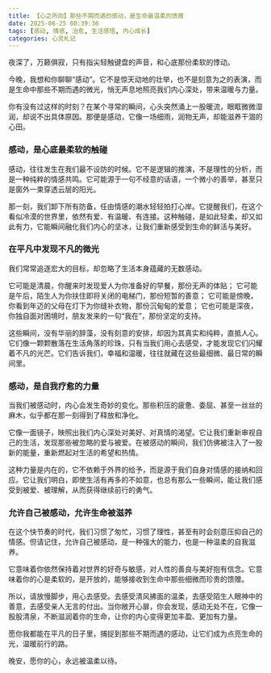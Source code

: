 ```yaml
---
title: 【心之所向】那些不期而遇的感动，是生命最温柔的馈赠
date: 2025-06-25 00:39:36
tags: [感动, 情感, 治愈, 生活感悟, 内心成长]
categories: 心灵札记
---
```


夜深了，万籁俱寂，只有指尖轻触键盘的声音，和心底那份柔软的悸动。

今晚，我想和你聊聊“感动”。它不是惊天动地的壮举，也不是刻意为之的表演，而是生命中那些不期而遇的微光，悄无声息地照亮我们内心深处，带来温暖与力量。

你有没有过这样的时刻？在某个寻常的瞬间，心头突然涌上一股暖流，眼眶微微湿润，却说不出具体原因。那便是感动，它像一场细雨，润物无声，却能滋养干涸的心田。

### 感动，是心底最柔软的触碰

感动，往往发生在我们最不设防的时候。它不是逻辑的推演，不是理性的分析，而是一种纯粹的情感共鸣。它可能源于一句不经意的话语，一个微小的善举，甚至只是窗外一束穿透云层的阳光。

那一刻，我们卸下所有防备，任由情感的潮水轻轻拍打心岸。它提醒我们，在这个看似冷漠的世界里，依然有爱、有温暖、有连接。这种触碰，是如此轻柔，却又如此有力，它能瞬间融化我们内心的坚冰，让我们重新感受到生命的鲜活与美好。

### 在平凡中发现不凡的微光

我们常常追逐宏大的目标，却忽略了生活本身蕴藏的无数感动。

它可能是清晨，你醒来时发现爱人为你准备好的早餐，那份无声的体贴；
它可能是午后，陌生人为你扶住即将关闭的电梯门，那份短暂的善意；
它可能是傍晚，你看到年迈的父母在灯下为你缝补衣物，那份沉甸甸的爱意；
它也可能是深夜，你独自面对困境时，朋友发来的一句“我在”，那份坚定的支持。

这些瞬间，没有华丽的辞藻，没有刻意的安排，却因为其真实和纯粹，直抵人心。它们像一颗颗散落在生活角落的珍珠，只有当我们用心去感受，才能发现它们闪耀着不凡的光芒。它们告诉我们，幸福和温暖，往往就藏在这些最细微、最日常的瞬间里。

### 感动，是自我疗愈的力量

当我们被感动时，内心会发生奇妙的变化。那些积压的疲惫、委屈、甚至一丝丝的麻木，似乎都在那一刻得到了释放和净化。

它像一面镜子，映照出我们内心深处对美好、对真情的渴望。它让我们重新审视自己的生活，发现那些被忽略的爱与被爱。在被感动的瞬间，我们仿佛被注入了一股新的能量，重新燃起对生活的希望和热情。

这种力量是内在的，它不依赖于外界的给予，而是源于我们自身对情感的接纳和回应。它让我们明白，即使生活有再多的不如意，也总有那么一些瞬间，能让我们感受到被爱、被理解，从而获得继续前行的勇气。

### 允许自己被感动，允许生命被滋养

在这个快节奏的时代，我们习惯了匆忙，习惯了理性，甚至有时会刻意压抑自己的情感。但请记住，允许自己被感动，是一种强大的能力，也是一种温柔的自我滋养。

它意味着你依然保持着对世界的好奇与敏感，对人性的善良与美好抱有信念。它意味着你的心是柔软的，是开放的，能够接收到生命中那些细微而珍贵的馈赠。

所以，请放慢脚步，用心去感受。去感受清风拂面的温柔，去感受陌生人眼神中的善意，去感受亲人无言的付出。当你敞开心扉，你会发现，感动无处不在，它像一股股清泉，不断滋润着你的生命，让你的内心变得更加丰盈、更加有力量。

愿你我都能在平凡的日子里，捕捉到那些不期而遇的感动，让它们成为点亮生命的光，温暖前行的路。

晚安，愿你的心，永远被温柔以待。